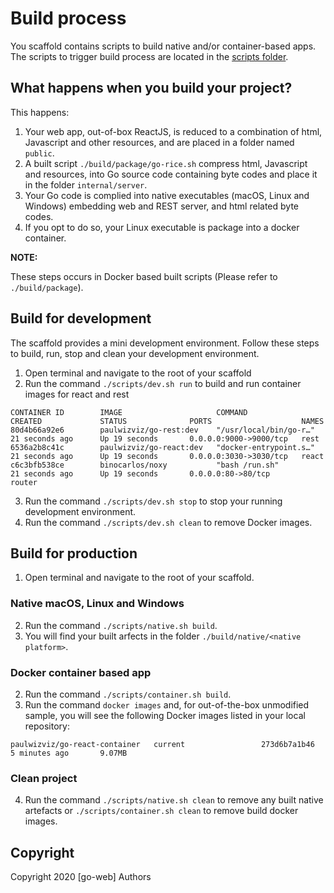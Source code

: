 # Build process

You scaffold contains scripts to build native and/or container-based apps. The scripts to trigger build process are located in the [scripts folder](../scripts).

## What happens when you build your project?

This happens:

1. Your web app, out-of-box ReactJS, is reduced to a combination of html, Javascript and other resources, and are placed in a folder named `public`.
2. A built script `./build/package/go-rice.sh` compress html, Javascript and resources, into Go source code containing byte codes and place it in the folder `internal/server`.
3. Your Go code is complied into native executables (macOS, Linux and Windows) embedding web and REST server, and html related byte codes.
4. If you opt to do so, your Linux executable is package into a docker container. 

**NOTE:** 

These steps occurs in Docker based built scripts (Please refer to `./build/package`).

## Build for development

The scaffold provides a mini development environment. Follow these steps to build, run, stop and clean your development environment.

1. Open terminal and navigate to the root of your scaffold
2. Run the command `./scripts/dev.sh run` to build and run container images for react and rest
```
CONTAINER ID        IMAGE                     COMMAND                  CREATED             STATUS              PORTS                    NAMES
80d4b66a92e6        paulwizviz/go-rest:dev    "/usr/local/bin/go-r…"   21 seconds ago      Up 19 seconds       0.0.0.0:9000->9000/tcp   rest
6536a2b8c41c        paulwizviz/go-react:dev   "docker-entrypoint.s…"   21 seconds ago      Up 19 seconds       0.0.0.0:3030->3030/tcp   react
c6c3bfb538ce        binocarlos/noxy           "bash /run.sh"           21 seconds ago      Up 19 seconds       0.0.0.0:80->80/tcp       router
```
3. Run the command `./scripts/dev.sh stop` to stop your running development environment.
4. Run the command `./scripts/dev.sh clean` to remove Docker images.

## Build for production

1. Open terminal and navigate to the root of your scaffold.

### Native macOS, Linux and Windows

2. Run the command `./scripts/native.sh build`.
3. You will find your built arfects in the folder `./build/native/<native platform>`.

### Docker container based app

2. Run the command `./scripts/container.sh build`. 
3. Run the command `docker images` and, for out-of-the-box unmodified sample, you will see the following Docker images listed in your local repository:
```
paulwizviz/go-react-container   current                 273d6b7a1b46        5 minutes ago       9.07MB
```

### Clean project

4. Run the command `./scripts/native.sh clean` to remove any built native artefacts or `./scripts/container.sh clean` to remove build docker images.

## Copyright

Copyright 2020 [go-web] Authors